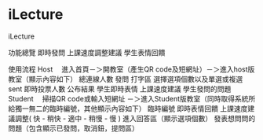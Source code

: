 iLecture
========
iLecture

功能總覽
即時發問
上課速度調整建議
學生表情回饋

使用流程
Host　
進入首頁－＞開教室（產生QR code及短網址）－＞進入host版教室（顯示內容如下）
總連線人數
發問
打字區
選擇選項個數以及單選或複選
sent
即時投票人數
公布結果
學生即時表情
上課速度建議
學生發問的問題
Student　
掃描QR code或輸入短網址 －＞進入Student版教室（同時取得系統所給獨一無二的臨時編號，其他顯示內容如下）
臨時編號
即時表情回饋
上課速度建議調整( 快 - 稍快 - 適中 - 稍慢 - 慢 )
進入回答區（顯示選項個數）
發表想問問的問題（包含顯示已發問，取消鈕，提問區）
